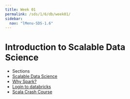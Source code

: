```yaml
---
title: Week 01 
permalink: /sds/1/6/db/week01/
sidebar:
  nav: "lMenu-SDS-1.6"
---
```


Introduction to Scalable Data Science
=======

* Sections
 * [Scalable Data Science](01_introduction/000_scalableDataScience/)
 * [Why Spark?](01_introduction/001_whySpark/)
 * [Login to databricks](01_introduction/002_loginToDatabricks/)
 * [Scala Crash Course](01_introduction/003_scalaCrashCourse/)

